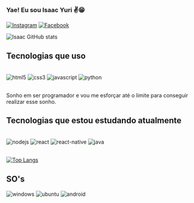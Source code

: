 ### Yae! Eu sou Isaac Yuri ✌😁

[![Instagram](https://img.shields.io/badge/Instagram-E4405F?style=for-the-badge&logo=instagram&logoColor=white)](https://www.instagram.com/isaac_yuri.py/)
[![Facebook](https://img.shields.io/badge/Facebook-1877F2?style=for-the-badge&logo=facebook&logoColor=white)](https://www.facebook.com/isaac.yuri.5)

![Isaac GitHub stats](https://github-readme-stats.vercel.app/api?username=Isaac-Yuri&show_icons=true&theme=dracula)

## Tecnologias que uso 

<div style="display: inline_block"><br>
    <img align='center' alt="html5" src="https://img.shields.io/badge/HTML5-E34F26?style=for-the-badge&logo=html5&logoColor=white" />
    <img align='center' alt="css3" src="https://img.shields.io/badge/CSS3-1572B6?style=for-the-badge&logo=css3&logoColor=white" />
    <img align='center' alt="javascript" src="https://img.shields.io/badge/JavaScript-F7DF1E?style=for-the-badge&logo=javascript&logoColor=black" />
    <img align='center' alt="python" src="https://img.shields.io/badge/Python-3776AB?style=for-the-badge&logo=python&logoColor=white" />
</div><br>

Sonho em ser programador e vou me esforçar até o limite para conseguir realizar esse sonho. 

## Tecnologias que estou estudando atualmente
<br>
<img align='center' alt="nodejs" src="https://img.shields.io/badge/Node.js-43853D?style=for-the-badge&logo=node.js&logoColor=white"/>
<img align='center' alt="react" src="https://img.shields.io/badge/React-20232A?style=for-the-badge&logo=react&logoColor=61DAFB" />
<img align='center' alt="react-native" src="https://img.shields.io/badge/React_Native-20232A?style=for-the-badge&logo=react&logoColor=61DAFB" />
<img align='center' alt="java" src="https://img.shields.io/badge/Java-ED8B00?style=for-the-badge&logo=java&logoColor=white"/><br><br>

[![Top Langs](https://github-readme-stats.vercel.app/api/top-langs/?username=Isaac-Yuri&layout=compact)]()


## SO's
<img align='center' alt="windows" src="https://img.shields.io/badge/Windows-0078D6?style=for-the-badge&logo=windows&logoColor=white"/>
<img align='center' alt="ubuntu" src="https://img.shields.io/badge/Ubuntu-E95420?style=for-the-badge&logo=ubuntu&logoColor=white"/>
<img align='center' alt="android" src="https://img.shields.io/badge/Android-3DDC84?style=for-the-badge&logo=android&logoColor=white"/>

